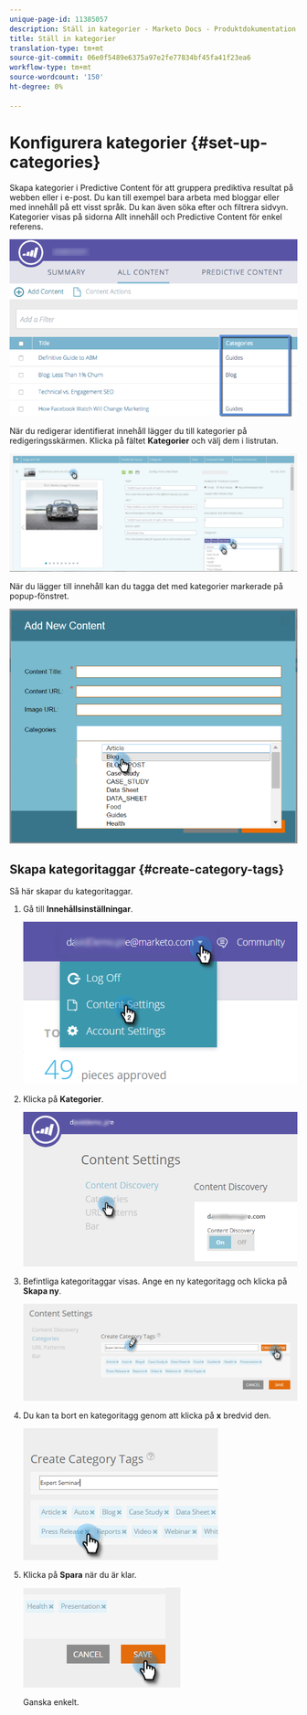 ```yaml
---
unique-page-id: 11385057
description: Ställ in kategorier - Marketo Docs - Produktdokumentation
title: Ställ in kategorier
translation-type: tm+mt
source-git-commit: 06e0f5489e6375a97e2fe77834bf45fa41f23ea6
workflow-type: tm+mt
source-wordcount: '150'
ht-degree: 0%

---
```



# Konfigurera kategorier {#set-up-categories}

Skapa kategorier i Predictive Content för att gruppera prediktiva resultat på webben eller i e-post. Du kan till exempel bara arbeta med bloggar eller med innehåll på ett visst språk. Du kan även söka efter och filtrera sidvyn.  Kategorier visas på sidorna Allt innehåll och Predictive Content för enkel referens.

![](assets/image2017-10-3-9-3a3-3a44.png)

När du redigerar identifierat innehåll lägger du till kategorier på redigeringsskärmen. Klicka på fältet **Kategorier** och välj dem i listrutan.

![](assets/two.png)

När du lägger till innehåll kan du tagga det med kategorier markerade på popup-fönstret.

![](assets/add-new-content-dropdown-hand.png)

## Skapa kategoritaggar {#create-category-tags}

Så här skapar du kategoritaggar.

1. Gå till **Innehållsinställningar**.

   ![](assets/settings-dropdown-hand-1.png)

1. Klicka på **Kategorier**.

   ![](assets/content-discovery-categories-hand.png)

1. Befintliga kategoritaggar visas. Ange en ny kategoritagg och klicka på **Skapa ny**.

   ![](assets/content-settings-create-cat-tags-hand.png)

1. Du kan ta bort en kategoritagg genom att klicka på **x** bredvid den.

   ![](assets/remove-category-tag-updated.png)

1. Klicka på **Spara** när du är klar.

   ![](assets/save-new.png)

   Ganska enkelt.
